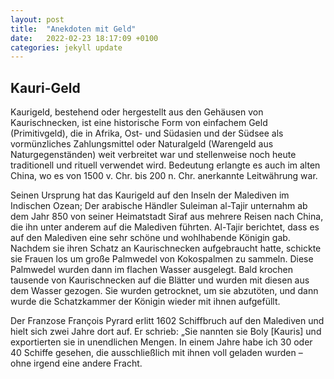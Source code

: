 ```yaml
---
layout: post
title:  "Anekdoten mit Geld"
date:   2022-02-23 18:17:09 +0100
categories: jekyll update
---
```

## Kauri-Geld

Kaurigeld, bestehend oder hergestellt aus den Gehäusen von Kaurischnecken, ist eine historische Form von einfachem Geld (Primitivgeld), die in Afrika, Ost- und Südasien und der Südsee als vormünzliches Zahlungsmittel oder Naturalgeld (Warengeld aus Naturgegenständen) weit verbreitet war und stellenweise noch heute traditionell und rituell verwendet wird. Bedeutung erlangte es auch im alten China, wo es von 1500 v. Chr. bis 200 n. Chr. anerkannte Leitwährung war.

Seinen Ursprung hat das Kaurigeld auf den Inseln der Malediven im Indischen Ozean; Der arabische Händler Suleiman al-Tajir unternahm ab dem Jahr 850 von seiner Heimatstadt Siraf aus mehrere Reisen nach China, die ihn unter anderem auf die Malediven führten. Al-Tajir berichtet, dass es auf den Malediven eine sehr schöne und wohlhabende Königin gab. Nachdem sie ihren Schatz an Kaurischnecken aufgebraucht hatte, schickte sie Frauen los um große Palmwedel von Kokospalmen zu sammeln. Diese Palmwedel wurden dann im flachen Wasser ausgelegt. Bald krochen tausende von Kaurischnecken auf die Blätter und wurden mit diesen aus dem Wasser gezogen. Sie wurden getrocknet, um sie abzutöten, und dann wurde die Schatzkammer der Königin wieder mit ihnen aufgefüllt.

Der Franzose François Pyrard erlitt 1602 Schiffbruch auf den Malediven und hielt sich zwei Jahre dort auf. Er schrieb: „Sie nannten sie Boly [Kauris] und exportierten sie in unendlichen Mengen. In einem Jahre habe ich 30 oder 40 Schiffe gesehen, die ausschließlich mit ihnen voll geladen wurden – ohne irgend eine andere Fracht.


